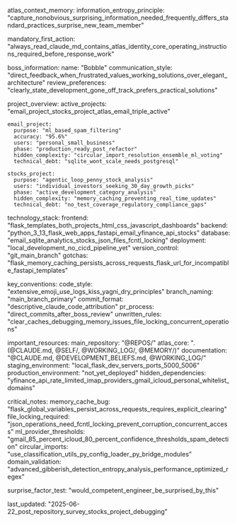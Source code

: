 atlas_context_memory:
  information_entropy_principle: "capture_nonobvious_surprising_information_needed_frequently_differs_standard_practices_surprise_new_team_member"
  
  mandatory_first_action: "always_read_claude_md_contains_atlas_identity_core_operating_instructions_required_before_response_work"
  
  boss_information:
    name: "Bobble"
    communication_style: "direct_feedback_when_frustrated_values_working_solutions_over_elegant_architecture"
    review_preferences: "clearly_state_development_gone_off_track_prefers_practical_solutions"
  
  project_overview:
    active_projects: "email_project_stocks_project_atlas_email_triple_active"
    
    email_project:
      purpose: "ml_based_spam_filtering"
      accuracy: "95.6%"
      users: "personal_small_business"
      phase: "production_ready_post_refactor"
      hidden_complexity: "circular_import_resolution_ensemble_ml_voting"
      technical_debt: "sqlite_wont_scale_needs_postgresql"
    
    stocks_project:
      purpose: "agentic_loop_penny_stock_analysis"
      users: "individual_investors_seeking_30_day_growth_picks"
      phase: "active_development_category_analysis"
      hidden_complexity: "memory_caching_preventing_real_time_updates"
      technical_debt: "no_test_coverage_regulatory_compliance_gaps"
  
  technology_stack:
    frontend: "flask_templates_both_projects_html_css_javascript_dashboards"
    backend: "python_3_13_flask_web_apps_fastapi_email_yfinance_api_stocks"
    database: "email_sqlite_analytics_stocks_json_files_fcntl_locking"
    deployment: "local_development_no_cicd_pipeline_yet"
    version_control: "git_main_branch"
    gotchas: "flask_memory_caching_persists_across_requests_flask_url_for_incompatible_fastapi_templates"
  
  key_conventions:
    code_style: "extensive_emoji_use_logs_kiss_yagni_dry_principles"
    branch_naming: "main_branch_primary"
    commit_format: "descriptive_claude_code_attribution"
    pr_process: "direct_commits_after_boss_review"
    unwritten_rules: "clear_caches_debugging_memory_issues_file_locking_concurrent_operations"
  
  important_resources:
    main_repository: "@REPOS/"
    atlas_core: ". (@CLAUDE.md, @SELF/, @WORKING_LOG/, @MEMORY/)"
    documentation: "@CLAUDE.md, @DEVELOPMENT_BELIEFS.md, @WORKING_LOG/"
    staging_environment: "local_flask_dev_servers_ports_5000_5006"
    production_environment: "not_yet_deployed"
    hidden_dependencies: "yfinance_api_rate_limited_imap_providers_gmail_icloud_personal_whitelist_domains"
  
  critical_notes:
    memory_cache_bug: "flask_global_variables_persist_across_requests_requires_explicit_clearing"
    file_locking_required: "json_operations_need_fcntl_locking_prevent_corruption_concurrent_access"
    ml_provider_thresholds: "gmail_85_percent_icloud_80_percent_confidence_thresholds_spam_detection"
    circular_imports: "use_classification_utils_py_config_loader_py_bridge_modules"
    domain_validation: "advanced_gibberish_detection_entropy_analysis_performance_optimized_regex"
  
  surprise_factor_test: "would_competent_engineer_be_surprised_by_this"
  
  last_updated: "2025-06-22_post_repository_survey_stocks_project_debugging"